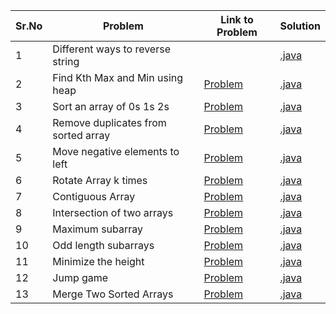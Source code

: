 |Sr.No|             Problem               |    Link to Problem                                                                                        |                                      Solution                                                          | 
|-----|-----------------------------------|-----------------------------------------------------------------------------------------------------------|--------------------------------------------------------------------------------------------------------|
|  1  |Different ways to reverse string   |                                                                                                           |[.java](https://github.com/asbaravkar/Problems/blob/master/ReverseString.java)                          |
|  2  |Find Kth Max and Min using heap    |[Problem](https://leetcode.com/problems/kth-largest-element-in-an-array)                                   |[.java](https://github.com/asbaravkar/Problems/blob/master/Problems/FindKthMaxMin.java)                 |
|  3  |Sort an array of 0s 1s 2s          |[Problem](https://leetcode.com/problems/sort-colors)                                                       |[.java](https://github.com/asbaravkar/Problems/blob/master/Problems/Sort012.java)                       |
|  4  |Remove duplicates from sorted array|[Problem](https://leetcode.com/problems/remove-duplicates-from-sorted-array)                               |[.java](https://github.com/asbaravkar/Problems/blob/master/Problems/RemoveDuplicateFromSortedArray.java)|
|  5  |Move negative elements to left     |[Problem](https://www.geeksforgeeks.org/move-negative-numbers-beginning-positive-end-constant-extra-space/)|[.java](https://github.com/asbaravkar/Problems/blob/master/Problems/MoveNegativeElements.java)          |
|  6  |Rotate Array k times               |[Problem](https://leetcode.com/problems/rotate-array/)                                                     |[.java](https://github.com/asbaravkar/Problems/blob/master/Problems/RotateArray.java)                   |
|  7  |Contiguous Array                   |[Problem](https://leetcode.com/problems/contiguous-array/)                                                 |[.java](https://github.com/asbaravkar/Problems/blob/master/Problems/ContiguousArray.java)               |
|  8  |Intersection of two arrays         |[Problem](https://leetcode.com/problems/intersection-of-two-arrays/)                                       |[.java](https://github.com/asbaravkar/Problems/blob/master/Problems/IntersectionOfTwoArrays.java)       |
|  9  |Maximum subarray                   |[Problem](https://leetcode.com/problems/maximum-subarray/)                                                 |[.java](https://github.com/asbaravkar/Problems/blob/master/Problems/LongestSubarraySum.java)            |
|  10 |Odd length subarrays               |[Problem](https://leetcode.com/problems/sum-of-all-odd-length-subarrays/)                                  |[.java](https://github.com/asbaravkar/Problems/blob/master/Problems/OddLengthSubarrays.java)            |
|  11 |Minimize the height                |[Problem](https://practice.geeksforgeeks.org/problems/minimize-the-heights3351/1#)                         |[.java](https://github.com/asbaravkar/Problems/blob/master/Problems/GetMinDiff.java)                    |
|  12 |Jump game                          |[Problem](https://leetcode.com/problems/jump-game/)                                                        |[.java](https://github.com/asbaravkar/Problems/blob/master/Problems/JumpGame.java)                      |
|  13 |Merge Two Sorted Arrays            |[Problem](https://www.geeksforgeeks.org/efficiently-merging-two-sorted-arrays-with-o1-extra-space/)        |[.java](https://github.com/asbaravkar/Problems/blob/master/Problems/MergeTwoSortedArrays.java)          |